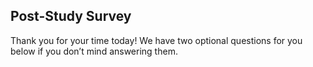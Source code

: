 ## Post-Study Survey
Thank you for your time today! We have two optional questions for you below if you
don’t mind answering them.